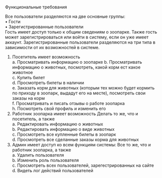 Функциональные требования

Все пользователи разделяются на две основные группы:  
•	Гости  
•	Зарегистрированные пользователи  
Гость имеет доступ только к общим сведениям о зоопарке. Также гость может зарегистрироваться или войти в систему, если он уже имеет аккаунт.
Зарегистрированные пользователи разделяются на три типа в зависимости от их возможностей в системе.  
1.	Посетитель имеет возможность  
  a.	Просматривать информацию о зоопарке 
  b.	Просматривать информацию о животных, посмотреть, какой корм ест какое животное   
  c.	Купить билет  
  d.	Просмотреть билеты в наличии  
  e.	Заказать корм для животных (которым тех можно будет кормить по приходу в зоопарк, выдадут его на месте), посмотреть свои заказы на корм    
  f.	Просматривать и писать отзывы о работе зоопарка   
  h.  Посмотреть свой профиль и изменить его   
3.	Работник зоопарка имеет возможность
   Делать то же, что и посетитель, а также    
  a.	Редактировать информацию о животных   
  b.	Редактировать информацию о виде животных   
  c.	Просмотреть все купленные билеты в зоопарк   
  d.	Просмотреть все сделанные заказы корма для животных     
5.	Админ имеет доступ ко всем функциям системы:
   Все то же, что и работник зоопарка, а также   
  a.	Удалить пользователя   
  b.  Изменить роль пользователя    
  c.  Просмотреть всех пользователей, зарегестрированных на сайте
  d.  Видеть лог действий пользователей        
